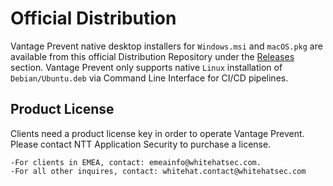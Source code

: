 # Official Distribution
Vantage Prevent native desktop installers for `Windows.msi` and `macOS.pkg` are available from this official Distribution Repository under the [Releases](https://github.com/whitehatsec/vantage-prevent-distributions/releases) section. Vantage Prevent only supports native `Linux` installation of `Debian/Ubuntu.deb` via Command Line Interface for CI/CD pipelines.

## Product License
Clients need a product license key in order to operate Vantage Prevent. Please contact NTT Application Security to purchase a license.  
```
-For clients in EMEA, contact: emeainfo@whitehatsec.com. 
-For all other inquires, contact: whitehat.contact@whitehatsec.com 
```

